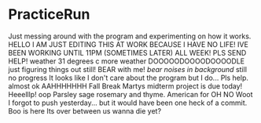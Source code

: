 # PracticeRun
Just messing around with the program and experimenting on how it works.
HELLO I AM JUST EDITING THIS AT WORK BECAUSE I HAVE NO LIFE! IVE BEEN WORKING UNTIL 11PM (SOMETIMES LATER) ALL WEEK! PLS SEND HELP!
weather 31 degrees c
more weather
DOOOOODOOOODOOOODLE just figuring things out still! BEAR with me! *bear noises in background*
still no progress
It looks like I don't care about the program but I do... Pls help.
almost
ok
AAHHHHHHH
Fall Break
Martys midterm project is due today! Heeelllp!
oop
Parsley sage rosemary and thyme. 
American for
OH NO
Woot
I forgot to push yesterday... but it would have been one heck of a commit.
Boo is here 
Its over between us
wanna die yet?
